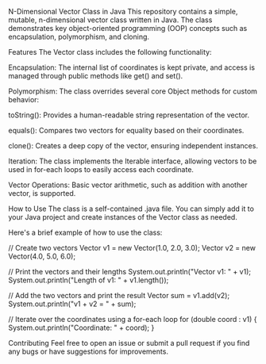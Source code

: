 N-Dimensional Vector Class in Java
This repository contains a simple, mutable, n-dimensional vector class written in Java. The class demonstrates key object-oriented programming (OOP) concepts such as encapsulation, polymorphism, and cloning.

Features
The Vector class includes the following functionality:

Encapsulation: The internal list of coordinates is kept private, and access is managed through public methods like get() and set().

Polymorphism: The class overrides several core Object methods for custom behavior:

toString(): Provides a human-readable string representation of the vector.

equals(): Compares two vectors for equality based on their coordinates.

clone(): Creates a deep copy of the vector, ensuring independent instances.

Iteration: The class implements the Iterable interface, allowing vectors to be used in for-each loops to easily access each coordinate.

Vector Operations: Basic vector arithmetic, such as addition with another vector, is supported.

How to Use
The class is a self-contained .java file. You can simply add it to your Java project and create instances of the Vector class as needed.

Here's a brief example of how to use the class:

// Create two vectors
Vector v1 = new Vector(1.0, 2.0, 3.0);
Vector v2 = new Vector(4.0, 5.0, 6.0);

// Print the vectors and their lengths
System.out.println("Vector v1: " + v1);
System.out.println("Length of v1: " + v1.length());

// Add the two vectors and print the result
Vector sum = v1.add(v2);
System.out.println("v1 + v2 = " + sum);

// Iterate over the coordinates using a for-each loop
for (double coord : v1) {
    System.out.println("Coordinate: " + coord);
}


Contributing
Feel free to open an issue or submit a pull request if you find any bugs or have suggestions for improvements.
